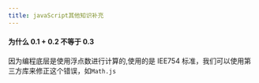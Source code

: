 ```yaml
---
title: javaScript其他知识补充
---
```


#### 为什么 0.1 + 0.2 不等于 0.3

因为编程底层是使用浮点数进行计算的,使用的是 IEE754 标准，我们可以使用第三方库来修正这个错误，如`Math.js`

